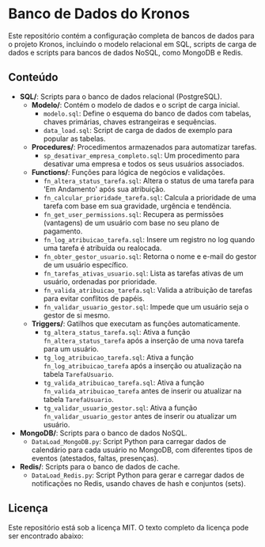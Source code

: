 # Banco de Dados do Kronos
Este repositório contém a configuração completa de bancos de dados para o projeto Kronos, incluindo o modelo relacional em SQL, scripts de carga de dados e scripts para bancos de dados NoSQL, como MongoDB e Redis.

## Conteúdo

* **SQL/**: Scripts para o banco de dados relacional (PostgreSQL).
    * **Modelo/**: Contém o modelo de dados e o script de carga inicial.
        * `modelo.sql`: Define o esquema do banco de dados com tabelas, chaves primárias, chaves estrangeiras e sequências.
        * `data_load.sql`: Script de carga de dados de exemplo para popular as tabelas.
    * **Procedures/**: Procedimentos armazenados para automatizar tarefas.
        * `sp_desativar_empresa_completo.sql`: Um procedimento para desativar uma empresa e todos os seus usuários associados.
    * **Functions/**: Funções para lógica de negócios e validações.
        * `fn_altera_status_tarefa.sql`: Altera o status de uma tarefa para 'Em Andamento' após sua atribuição.
        * `fn_calcular_prioridade_tarefa.sql`: Calcula a prioridade de uma tarefa com base em sua gravidade, urgência e tendência.
        * `fn_get_user_permissions.sql`: Recupera as permissões (vantagens) de um usuário com base no seu plano de pagamento.
        * `fn_log_atribuicao_tarefa.sql`: Insere um registro no log quando uma tarefa é atribuída ou realocada.
        * `fn_obter_gestor_usuario.sql`: Retorna o nome e e-mail do gestor de um usuário específico.
        * `fn_tarefas_ativas_usuario.sql`: Lista as tarefas ativas de um usuário, ordenadas por prioridade.
        * `fn_valida_atribuicao_tarefa.sql`: Valida a atribuição de tarefas para evitar conflitos de papéis.
        * `fn_validar_usuario_gestor.sql`: Impede que um usuário seja o gestor de si mesmo.
    * **Triggers/**: Gatilhos que executam as funções automaticamente.
        * `tg_altera_status_tarefa.sql`: Ativa a função `fn_altera_status_tarefa` após a inserção de uma nova tarefa para um usuário.
        * `tg_log_atribuicao_tarefa.sql`: Ativa a função `fn_log_atribuicao_tarefa` após a inserção ou atualização na tabela `TarefaUsuario`.
        * `tg_valida_atribuicao_tarefa.sql`: Ativa a função `fn_valida_atribuicao_tarefa` antes de inserir ou atualizar na tabela `TarefaUsuario`.
        * `tg_validar_usuario_gestor.sql`: Ativa a função `fn_validar_usuario_gestor` antes de inserir ou atualizar um usuário.
* **MongoDB/**: Scripts para o banco de dados NoSQL.
    * `DataLoad_MongoDB.py`: Script Python para carregar dados de calendário para cada usuário no MongoDB, com diferentes tipos de eventos (atestados, faltas, presenças).
* **Redis/**: Scripts para o banco de dados de cache.
    * `DataLoad_Redis.py`: Script Python para gerar e carregar dados de notificações no Redis, usando chaves de hash e conjuntos (sets).

## Licença

Este repositório está sob a licença MIT. O texto completo da licença pode ser encontrado abaixo:
